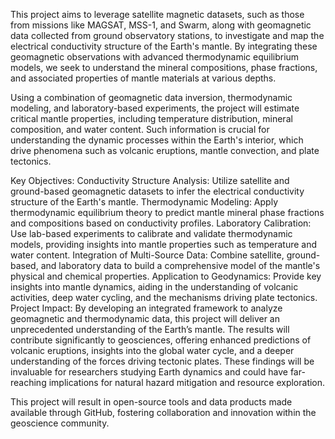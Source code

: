 This project aims to leverage satellite magnetic datasets, such as those from missions like MAGSAT, MSS-1, and Swarm, along with geomagnetic data collected from ground observatory stations, to investigate and map the electrical conductivity structure of the Earth's mantle. By integrating these geomagnetic observations with advanced thermodynamic equilibrium models, we seek to understand the mineral compositions, phase fractions, and associated properties of mantle materials at various depths.

Using a combination of geomagnetic data inversion, thermodynamic modeling, and laboratory-based experiments, the project will estimate critical mantle properties, including temperature distribution, mineral composition, and water content. Such information is crucial for understanding the dynamic processes within the Earth's interior, which drive phenomena such as volcanic eruptions, mantle convection, and plate tectonics.

Key Objectives:
Conductivity Structure Analysis: Utilize satellite and ground-based geomagnetic datasets to infer the electrical conductivity structure of the Earth's mantle.
Thermodynamic Modeling: Apply thermodynamic equilibrium theory to predict mantle mineral phase fractions and compositions based on conductivity profiles.
Laboratory Calibration: Use lab-based experiments to calibrate and validate thermodynamic models, providing insights into mantle properties such as temperature and water content.
Integration of Multi-Source Data: Combine satellite, ground-based, and laboratory data to build a comprehensive model of the mantle's physical and chemical properties.
Application to Geodynamics: Provide key insights into mantle dynamics, aiding in the understanding of volcanic activities, deep water cycling, and the mechanisms driving plate tectonics.
Project Impact:
By developing an integrated framework to analyze geomagnetic and thermodynamic data, this project will deliver an unprecedented understanding of the Earth’s mantle. The results will contribute significantly to geosciences, offering enhanced predictions of volcanic eruptions, insights into the global water cycle, and a deeper understanding of the forces driving tectonic plates. These findings will be invaluable for researchers studying Earth dynamics and could have far-reaching implications for natural hazard mitigation and resource exploration.

This project will result in open-source tools and data products made available through GitHub, fostering collaboration and innovation within the geoscience community.
